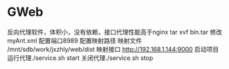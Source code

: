 # GWeb
反向代理软件，体积小，没有依赖，接口代理性能高于nginx
tar xvf bin.tar
修改myAnt.xml
配置端口<localport>8989</localport>
配置映射路径
映射文件
<resource url="/static">/mnt/sdb/work/jxzhly/web/dist</resource>
映射接口
<resource url="/">http://192.168.1.144:9000</resource>
启动项目
运行代理./service.sh start
关闭代理./service.sh stop